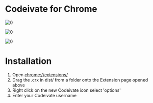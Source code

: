# Codeivate for Chrome

![0](https://raw.github.com/BeryJu/Codeivate-Chrome/master/images/icon.png)

![0](https://raw.github.com/BeryJu/Codeivate-Chrome/master/images/popout.png)

![0](https://raw.github.com/codeivate/Codeivate-Chrome/master/images/level.png)


# Installation

1. Open [chrome://extensions/](chrome://extensions/)
2. Drag the .crx in dist/ from a folder onto the Extension page opened above
3. Right click on the new Codeivate icon select 'options'
4. Enter your Codeivate username
